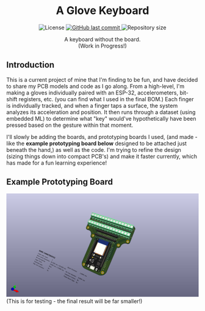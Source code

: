 <div align=center><h1>A Glove Keyboard</h1>
<p>
<img alt="License" src="https://img.shields.io/badge/license-MIT-brightgreen">
<a href="https://github.com/freesiagaul/monokai-pro-betterdiscord/commits/main/">
    <img alt="GitHub last commit" src="https://img.shields.io/github/last-commit/freesiagaul/gloveKeyboard">
</a>
<img alt="Repository size" src="https://img.shields.io/github/repo-size/freesiagaul/gloveKeyboard">
</p>

A keyboard without the board. <br>
(Work in Progress!) <br>

<div align=left><h2></h2>

<div align=left><h2>Introduction</h2>

This is a current project of mine that I'm finding to be fun, and have decided to share my PCB models and code as I go along. From a high-level, I'm making a gloves individually paired with an ESP-32, accelerometers, bit-shift registers, etc. (you can find what I used in the final BOM.) 
Each finger is individually tracked, and when a finger taps a surface, the system analyzes its acceleration and position. It then runs through a dataset (using embedded ML) to determine what "key" would've hypothetically have been pressed based on the gesture within that moment.

I'll slowly be adding the boards, and prototyping boards I used, (and made - like the **example prototyping board below** designed to be attached just beneath the hand,) as well as the code. I'm trying to refine the design (sizing things down into compact PCB's) and make it faster currently, which has made for a fun learning experience!

<div align=left><h2>Example Prototyping Board</h2>
  <img src="protoboardRev1Base/hand_dev_board.png" alt="Hand Dev Board">
(This is for testing - the final result will be far smaller!)
